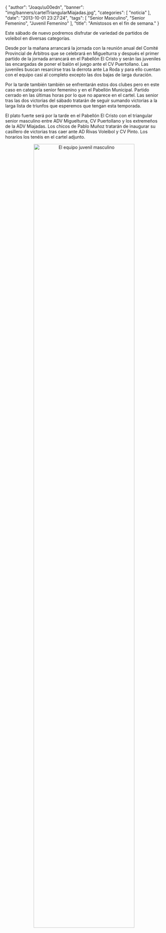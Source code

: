 {
  "author": "Joaqu\u00edn", 
  "banner": "img/banners/cartelTriangularMiajadas.jpg", 
  "categories": [
    "noticia"
  ], 
  "date": "2013-10-01 23:27:24", 
  "tags": [
    "Senior Masculino", 
    "Senior Femenino", 
    "Juvenil Femenino"
  ], 
  "title": "Amistosos en el fin de semana."
}


Este sábado de nuevo podremos disfrutar de variedad de partidos de voleibol en diversas categorías.

Desde por la mañana arrancará la jornada con la reunión anual del Comité Provincial de Árbitros que se celebrará en Miguelturra y después el primer partido de la jornada arrancará en el Pabellón El Cristo y serán las juveniles las encargadas de poner el balón el juego ante el CV Puertollano. Las juveniles buscan resarcirse tras la derrota ante La Roda y para ello cuentan con el equipo casi al completo excepto las dos bajas de larga duración.

Por la tarde también también se enfrentarán estos dos clubes pero en este caso en categoría senior femenino y en el Pabellón Municipal. Partido cerrado en las últimas horas por lo que no aparece en el cartel. Las senior tras las dos victorias del sábado tratarán de seguir sumando victorias a la larga lista de triunfos que esperemos que tengan esta temporada.

El plato fuerte será por la tarde en el Pabellón El Cristo con el triangular senior masculino entre ADV Miguelturra, CV Puertollano y los extremeños de la ADV Miajadas. Los chicos de Pablo Muñoz tratarán de inaugurar su casillero de victorias tras caer ante AD Rivas Voleibol y CV Pinto. Los horarios los tenéis en el cartel adjunto.

<center>
<a target="_new" href="http://www.advmiguelturra.org/drupal/sites/default/files/cartelTriangularMiajadas.jpg"> 
<img alt="El equipo juvenil masculino" width="80%" align="center" src="http://www.advmiguelturra.org/drupal/sites/default/files/cartelTriangularMiajadas.jpg"/> </a>
</center>

